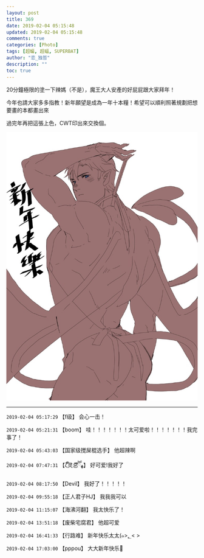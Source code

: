 ```yaml
---
layout: post
title: 369
date: 2019-02-04 05:15:48
updated: 2019-02-04 05:15:48
comments: true
categories: [Photo]
tags: [超蝙, 超蝠, SUPERBAT]
author: "恋_独哲"
description: ""
toc: true
---
```


<p>20分鐘極限的塗一下辣媽（不是），魔王大人安產的好屁屁跟大家拜年！</p> 
<p>今年也請大家多多指教！新年願望是成為一年十本糧！希望可以順利照著規劃把想要畫的本都畫出來&nbsp;</p> 
<p>過完年再把這張上色，CWT印出來交換個。</p>

![](https://raw.githubusercontent.com/alicewish/maple50821/master/img_YW5MWVN1NEpoZFdOMUlodEVPU0RBR3c3aDdiUlZYMlBmZzJaSmIwQk03S2N1YzE5RzJGeTJRPT0.jpg)

---

`2019-02-04 05:17:29` 【f级】 会心一击！

`2019-02-04 05:21:31` 【boom】 哇！！！！！！！太可爱啦！！！！！！！我完事了！

`2019-02-04 05:43:03` 【国家级搅屎棍选手】 他超辣啊

`2019-02-04 07:47:31` 【ζั͡ั͡灵总໊ོོﻬ】 好可爱!我好了

`2019-02-04 08:17:50` 【Devil】 我好了！！！！！

`2019-02-04 09:55:18` 【正人君子HJ】 我我我可以

`2019-02-04 11:15:07` 【海沸河翻】 我太快乐了！

`2019-02-04 13:51:18` 【废柴宅腐君】 他超可爱

`2019-02-04 16:41:33` 【行路难】 新年快乐太太(๑>؂< >

`2019-02-04 17:03:00` 【pppou】 大大新年快乐🎉
